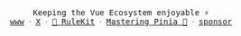 <p align="center">
  <samp>
    Keeping the Vue Ecosystem enjoyable ⚡️
    <br/>
    <a href="https://esm.dev">www</a> ᐧ
    <a href="https://x.com/posva">X</a> ᐧ
    <a href="https://rulekit.dev">🧰 RuleKit</a> ᐧ
    <a href="https://masteringpinia.com">Mastering Pinia 🍍</a> ᐧ
    <a href="https://github.com/sponsors/posva">sponsor</a>
  </samp>
</p>
